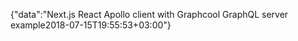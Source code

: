 {"data":"Next.js React Apollo client with Graphcool GraphQL server example2018-07-15T19:55:53+03:00"}
